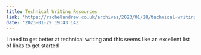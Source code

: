```yaml
---
title: Technical Writing Resources
link: 'https://rachelandrew.co.uk/archives/2023/01/28/technical-writing-resources/'
date: '2023-01-29 19:43:14Z'
---
```


﻿I need to get better at technical writing and this seems like an excellent list of links to get started
